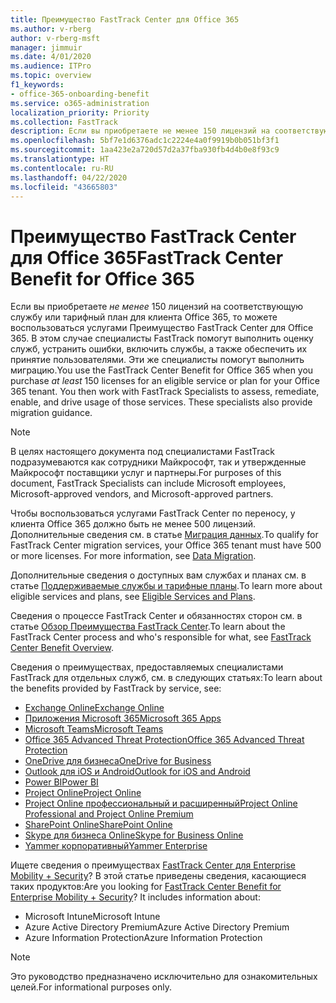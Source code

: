 ```yaml
---
title: Преимущество FastTrack Center для Office 365
ms.author: v-rberg
author: v-rberg-msft
manager: jimmuir
ms.date: 4/01/2020
ms.audience: ITPro
ms.topic: overview
f1_keywords:
- office-365-onboarding-benefit
ms.service: o365-administration
localization_priority: Priority
ms.collection: FastTrack
description: Если вы приобретаете не менее 150 лицензий на соответствующую службу или тарифный план для клиента Office 365, то можете воспользоваться услугами Преимущество FastTrack Center для Office 365. В этом случае специалисты FastTrack помогут выполнить оценку служб, устранить ошибки, включить службы, а также обеспечить их принятие пользователями. Эти же специалисты помогут выполнить миграцию.
ms.openlocfilehash: 5bf7e1d6376adc1c2224e4a0f9919b0b051bf3f1
ms.sourcegitcommit: 1aa423e2a720d57d2a37fba930fb4d4b0e8f93c9
ms.translationtype: HT
ms.contentlocale: ru-RU
ms.lasthandoff: 04/22/2020
ms.locfileid: "43665803"
---
```

# <a name="fasttrack-center-benefit-for-office-365"></a><span data-ttu-id="493ed-105">Преимущество FastTrack Center для Office 365</span><span class="sxs-lookup"><span data-stu-id="493ed-105">FastTrack Center Benefit for Office 365</span></span>

<span data-ttu-id="493ed-p102">Если вы приобретаете *не менее* 150 лицензий на соответствующую службу или тарифный план для клиента Office 365, то можете воспользоваться услугами Преимущество FastTrack Center для Office 365. В этом случае специалисты FastTrack помогут выполнить оценку служб, устранить ошибки, включить службы, а также обеспечить их принятие пользователями. Эти же специалисты помогут выполнить миграцию.</span><span class="sxs-lookup"><span data-stu-id="493ed-p102">You use the FastTrack Center Benefit for Office 365 when you purchase  *at least*  150 licenses for an eligible service or plan for your Office 365 tenant. You then work with FastTrack Specialists to assess, remediate, enable, and drive usage of those services. These specialists also provide migration guidance.</span></span> 
  
> [!NOTE]
> <span data-ttu-id="493ed-109">В целях настоящего документа под специалистами FastTrack подразумеваются как сотрудники Майкрософт, так и утвержденные Майкрософт поставщики услуг и партнеры.</span><span class="sxs-lookup"><span data-stu-id="493ed-109">For purposes of this document, FastTrack Specialists can include Microsoft employees, Microsoft-approved vendors, and Microsoft-approved partners.</span></span> 
  
<span data-ttu-id="493ed-p103">Чтобы воспользоваться услугами FastTrack Center по переносу, у клиента Office 365 должно быть не менее 500 лицензий. Дополнительные сведения см. в статье [Миграция данных](O365-data-migration.md).</span><span class="sxs-lookup"><span data-stu-id="493ed-p103">To qualify for FastTrack Center migration services, your Office 365 tenant must have 500 or more licenses. For more information, see [Data Migration](O365-data-migration.md).</span></span>
  
<span data-ttu-id="493ed-112">Дополнительные сведения о доступных вам службах и планах см. в статье [Поддерживаемые службы и тарифные планы](M365-eligible-services-and-plans.md).</span><span class="sxs-lookup"><span data-stu-id="493ed-112">To learn more about eligible services and plans, see [Eligible Services and Plans](M365-eligible-services-and-plans.md).</span></span>
  
<span data-ttu-id="493ed-113">Сведения о процессе FastTrack Center и обязанностях сторон см. в статье [Обзор Преимущества FastTrack Center](O365-fasttrack-benefit-overview.md).</span><span class="sxs-lookup"><span data-stu-id="493ed-113">To learn about the FastTrack Center process and who's responsible for what, see [FastTrack Center Benefit Overview](O365-fasttrack-benefit-overview.md).</span></span>

<span data-ttu-id="493ed-114">Сведения о преимуществах, предоставляемых специалистами FastTrack для отдельных служб, см. в следующих статьях:</span><span class="sxs-lookup"><span data-stu-id="493ed-114">To learn about the benefits provided by FastTrack by service, see:</span></span>

- [<span data-ttu-id="493ed-115">Exchange Online</span><span class="sxs-lookup"><span data-stu-id="493ed-115">Exchange Online</span></span>](O365-fasttrack-responsibilities.md#exchange-online)
- [<span data-ttu-id="493ed-116">Приложения Microsoft 365</span><span class="sxs-lookup"><span data-stu-id="493ed-116">Microsoft 365 Apps</span></span>](O365-fasttrack-responsibilities.md#microsoft-365-apps)
- [<span data-ttu-id="493ed-117">Microsoft Teams</span><span class="sxs-lookup"><span data-stu-id="493ed-117">Microsoft Teams</span></span>](O365-fasttrack-responsibilities.md#microsoft-teams)
- [<span data-ttu-id="493ed-118">Office 365 Advanced Threat Protection</span><span class="sxs-lookup"><span data-stu-id="493ed-118">Office 365 Advanced Threat Protection</span></span>](O365-fasttrack-responsibilities.md#office-365-advanced-threat-protection)
- [<span data-ttu-id="493ed-119">OneDrive для бизнеса</span><span class="sxs-lookup"><span data-stu-id="493ed-119">OneDrive for Business</span></span>](O365-fasttrack-responsibilities.md#onedrive-for-business)
- [<span data-ttu-id="493ed-120">Outlook для iOS и Android</span><span class="sxs-lookup"><span data-stu-id="493ed-120">Outlook for iOS and Android</span></span>](O365-fasttrack-responsibilities.md#outlook-for-ios-and-android)
- [<span data-ttu-id="493ed-121">Power BI</span><span class="sxs-lookup"><span data-stu-id="493ed-121">Power BI</span></span>](O365-fasttrack-responsibilities.md#power-bi)
- [<span data-ttu-id="493ed-122">Project Online</span><span class="sxs-lookup"><span data-stu-id="493ed-122">Project Online</span></span>](O365-fasttrack-responsibilities.md#project-online)
- [<span data-ttu-id="493ed-123">Project Online профессиональный и расширенный</span><span class="sxs-lookup"><span data-stu-id="493ed-123">Project Online Professional and Project Online Premium</span></span>](O365-fasttrack-responsibilities.md#project-online-professional-and-project-online-premium)
- [<span data-ttu-id="493ed-124">SharePoint Online</span><span class="sxs-lookup"><span data-stu-id="493ed-124">SharePoint Online</span></span>](O365-fasttrack-responsibilities.md#sharepoint-online)
- [<span data-ttu-id="493ed-125">Skype для бизнеса Online</span><span class="sxs-lookup"><span data-stu-id="493ed-125">Skype for Business Online</span></span>](O365-fasttrack-responsibilities.md#skype-for-business-online)
- [<span data-ttu-id="493ed-126">Yammer корпоративный</span><span class="sxs-lookup"><span data-stu-id="493ed-126">Yammer Enterprise</span></span>](O365-fasttrack-responsibilities.md#yammer-enterprise)
  
<span data-ttu-id="493ed-p104">Ищете сведения о преимуществах [FastTrack Center для Enterprise Mobility + Security](EMS-fasttrack-benefit-for-EMS.md)? В этой статье приведены сведения, касающиеся таких продуктов:</span><span class="sxs-lookup"><span data-stu-id="493ed-p104">Are you looking for [FastTrack Center Benefit for Enterprise Mobility + Security](EMS-fasttrack-benefit-for-EMS.md)? It includes information about:</span></span>
  
- <span data-ttu-id="493ed-129">Microsoft Intune</span><span class="sxs-lookup"><span data-stu-id="493ed-129">Microsoft Intune</span></span>
- <span data-ttu-id="493ed-130">Azure Active Directory Premium</span><span class="sxs-lookup"><span data-stu-id="493ed-130">Azure Active Directory Premium</span></span> 
- <span data-ttu-id="493ed-131">Azure Information Protection</span><span class="sxs-lookup"><span data-stu-id="493ed-131">Azure Information Protection</span></span>
    
> [!NOTE]
> <span data-ttu-id="493ed-132">Это руководство предназначено исключительно для ознакомительных целей.</span><span class="sxs-lookup"><span data-stu-id="493ed-132">For informational purposes only.</span></span> 

